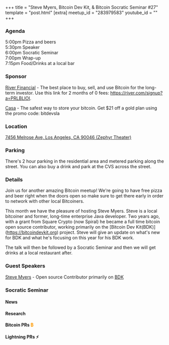 +++
title = "Steve Myers, Bitcoin Dev Kit, & Bitcoin Socratic Seminar #27"
template = "post.html"
[extra]
meetup_id = "283979583"
youtube_id = ""
+++

### Agenda

5:00pm Pizza and beers  
5:30pm Speaker  
6:00pm Socratic Seminar  
7:00pm Wrap-up  
7:15pm Food/Drinks at a local bar

### Sponsor

[River Financial](https://river.com/) - The best place to buy, sell, and use Bitcoin for the
long-term investor. Use this link for 2 months of 0 fees: <https://river.com/signup?a=PRLBLIOI>.

[Casa](https://app.keys.casa/subscribe/gold) - The safest way to store your bitcoin. Get $21 off a
gold plan using the promo code: bitdevsla

### Location

[7456 Melrose Ave, Los Angeles, CA 90046 (Zephyr Theater)](https://www.google.com/maps/place/7456+Melrose+Ave,+West+Hollywood,+CA+90046/@34.0833294,-118.3547615,17z/data=!3m1!4b1!4m5!3m4!1s0x80c2bed36430426f:0xedabb82c06037177!8m2!3d34.0833294!4d-118.3525728)

### Parking

There's 2 hour parking in the residential area and metered parking along the street. You can also
buy a drink and park at the CVS across the street.

### Details

Join us for another amazing Bitcoin meetup! We're going to have free pizza and
beer right when the doors open so make sure to get there early in order to network with other local
Bitcoiners.


This month we have the pleasure of hosting Steve Myers. Steve is a local bitcoiner and former, 
long-time enterprise Java developer. Two years ago, with a grant from Square Crypto (now Spiral) 
he became a full time bitcoin open source contributor, working primarily on the [Bitcoin Dev Kit(BDK)] (https://bitcoindevkit.org) project. 
Steve will give an update on what's new for BDK and what he's focusing on this year for his BDK work.


The talk will then be followed by a Socratic Seminar and then we will get drinks at a local
restaurant after.

### Guest Speakers

[Steve Myers](https://twitter.com/notmandatory) - Open source Contributor primarily on [BDK](https://bitcoindekit.org)

### Socratic Seminar


#### News



#### Research



#### Bitcoin PRs <font color="#FF9900">₿</font>



#### Lightning PRs ⚡ 


